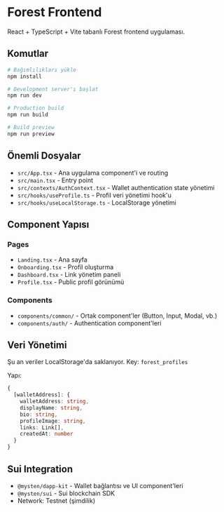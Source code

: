 # Forest Frontend

React + TypeScript + Vite tabanlı Forest frontend uygulaması.

## Komutlar

```bash
# Bağımlılıkları yükle
npm install

# Development server'ı başlat
npm run dev

# Production build
npm run build

# Build preview
npm run preview
```

## Önemli Dosyalar

- `src/App.tsx` - Ana uygulama component'i ve routing
- `src/main.tsx` - Entry point
- `src/contexts/AuthContext.tsx` - Wallet authentication state yönetimi
- `src/hooks/useProfile.ts` - Profil veri yönetimi hook'u
- `src/hooks/useLocalStorage.ts` - LocalStorage yönetimi

## Component Yapısı

### Pages
- `Landing.tsx` - Ana sayfa
- `Onboarding.tsx` - Profil oluşturma
- `Dashboard.tsx` - Link yönetim paneli
- `Profile.tsx` - Public profil görünümü

### Components
- `components/common/` - Ortak component'ler (Button, Input, Modal, vb.)
- `components/auth/` - Authentication component'leri

## Veri Yönetimi

Şu an veriler LocalStorage'da saklanıyor. Key: `forest_profiles`

Yapı:
```typescript
{
  [walletAddress]: {
    walletAddress: string,
    displayName: string,
    bio: string,
    profileImage: string,
    links: Link[],
    createdAt: number
  }
}
```

## Sui Integration

- `@mysten/dapp-kit` - Wallet bağlantısı ve UI component'leri
- `@mysten/sui` - Sui blockchain SDK
- Network: Testnet (şimdilik)



